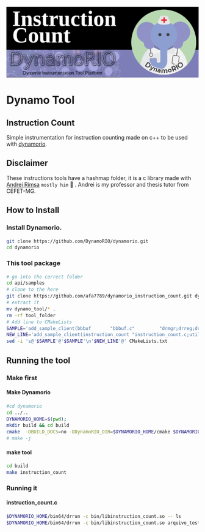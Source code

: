![!Theme Image](resources/tool_header.png)
# Dynamo Tool
## Instruction Count 
Simple instrumentation for instruction counting made on c++ to be used with [dynamorio](https://dynamorio.org/).

## Disclaimer

These instructions tools have a hashmap folder, it is a c library made with [Andrei Rimsa](http://rimsa.com.br/page/) `mostly him` :rofl: . Andrei is my professor and thesis tutor from CEFET-MG.

## How to Install

### Install Dynamorio.

```bash
git clone https://github.com/DynamoRIO/dynamorio.git
cd dynamorio
```

### This tool package

```bash
# go into the correct folder
cd api/samples
# clone to the here
git clone https://github.com/afa7789/dynamorio_instruction_count.git dynamo_tool
# extract it
mv dynamo_tool/* .
rm -rf tool_folder
# Add line to CMakeLists
SAMPLE='add_sample_client(bbbuf       "bbbuf.c"         "drmgr;drreg;drx")'
NEW_LINE='add_sample_client(instruction_count "instruction_count.c;utils.c;hashmap/hash.c" "drmgr;drreg;drx")\nadd_sample_client(bbl_count "bbl_count.c;utils.c;hashmap/hash.c" "drmgr;drreg;drx")'
sed -i 's@'$SAMPLE'@'$SAMPLE'\n'$NEW_LINE'@' CMakeLists.txt
```

## Running the tool

### Make first

#### Make Dynamorio

```bash
#cd dynamorio
cd ../..
DYNAMORIO_HOME=$(pwd);
mkdir build && cd build
cmake  -DBUILD_DOCS=no -DDynamoRIO_DIR=$DYNAMORIO_HOME/cmake $DYNAMORIO_HOME/api/samples
# make -j
```

#### make tool

```bash
cd build
make instruction_count
```
### Running it

#### instruction_count.c

```bash
$DYNAMORIO_HOME/bin64/drrun -c bin/libinstruction_count.so -- ls 
$DYNAMORIO_HOME/bin64/drrun -c bin/libinstruction_count.so arquivo_test.txt -- ls 
```

